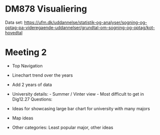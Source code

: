 # DM878 Visualiering

Data set: https://ufm.dk/uddannelse/statistik-og-analyser/sogning-og-optag-pa-videregaende-uddannelser/grundtal-om-sogning-og-optag/kot-hovedtal

# Meeting 2

- Top Navigation
- Linechart trend over the years
- Add 2 years of data
- University details: - Summer / Vinter view - Most difficult to get in
  Dig12.27
  Questions:

- Ideas for showcasing large bar chart for university with many majors
- Map ideas
- Other categories: Least popular major, other ideas
